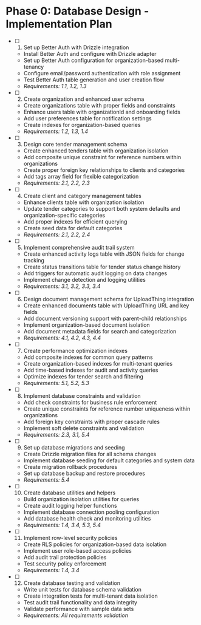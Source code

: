 # Phase 0: Database Design - Implementation Plan

- [ ] 1. Set up Better Auth with Drizzle integration

  - Install Better Auth and configure with Drizzle adapter
  - Set up Better Auth configuration for organization-based multi-tenancy
  - Configure email/password authentication with role assignment
  - Test Better Auth table generation and user creation flow
  - _Requirements: 1.1, 1.2, 1.3_

- [ ] 2. Create organization and enhanced user schema

  - Create organizations table with proper fields and constraints
  - Enhance users table with organizationId and onboarding fields
  - Add user preferences table for notification settings
  - Create indexes for organization-based queries
  - _Requirements: 1.2, 1.3, 1.4_

- [ ] 3. Design core tender management schema

  - Create enhanced tenders table with organization isolation
  - Add composite unique constraint for reference numbers within organizations
  - Create proper foreign key relationships to clients and categories
  - Add tags array field for flexible categorization
  - _Requirements: 2.1, 2.2, 2.3_

- [ ] 4. Create client and category management tables

  - Enhance clients table with organization isolation
  - Update tender categories to support both system defaults and organization-specific categories
  - Add proper indexes for efficient querying
  - Create seed data for default categories
  - _Requirements: 2.1, 2.2, 2.4_

- [ ] 5. Implement comprehensive audit trail system

  - Create enhanced activity logs table with JSON fields for change tracking
  - Create status transitions table for tender status change history
  - Add triggers for automatic audit logging on data changes
  - Implement change detection and logging utilities
  - _Requirements: 3.1, 3.2, 3.3, 3.4_

- [ ] 6. Design document management schema for UploadThing integration

  - Create enhanced documents table with UploadThing URL and key fields
  - Add document versioning support with parent-child relationships
  - Implement organization-based document isolation
  - Add document metadata fields for search and categorization
  - _Requirements: 4.1, 4.2, 4.3, 4.4_

- [ ] 7. Create performance optimization indexes

  - Add composite indexes for common query patterns
  - Create organization-based indexes for multi-tenant queries
  - Add time-based indexes for audit and activity queries
  - Optimize indexes for tender search and filtering
  - _Requirements: 5.1, 5.2, 5.3_

- [ ] 8. Implement database constraints and validation

  - Add check constraints for business rule enforcement
  - Create unique constraints for reference number uniqueness within organizations
  - Add foreign key constraints with proper cascade rules
  - Implement soft delete constraints and validation
  - _Requirements: 2.3, 3.1, 5.4_

- [ ] 9. Set up database migrations and seeding

  - Create Drizzle migration files for all schema changes
  - Implement database seeding for default categories and system data
  - Create migration rollback procedures
  - Set up database backup and restore procedures
  - _Requirements: 5.4_

- [ ] 10. Create database utilities and helpers

  - Build organization isolation utilities for queries
  - Create audit logging helper functions
  - Implement database connection pooling configuration
  - Add database health check and monitoring utilities
  - _Requirements: 1.4, 3.4, 5.3, 5.4_

- [ ] 11. Implement row-level security policies

  - Create RLS policies for organization-based data isolation
  - Implement user role-based access policies
  - Add audit trail protection policies
  - Test security policy enforcement
  - _Requirements: 1.4, 3.4_

- [ ] 12. Create database testing and validation
  - Write unit tests for database schema validation
  - Create integration tests for multi-tenant data isolation
  - Test audit trail functionality and data integrity
  - Validate performance with sample data sets
  - _Requirements: All requirements validation_

